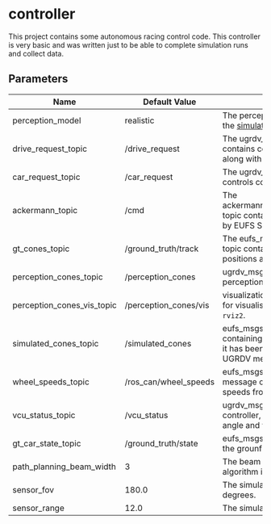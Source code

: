 # controller

This project contains some autonomous racing control code. This controller is very basic and was written just to be able to complete simulation runs and collect data.

## Parameters

| Name | Default Value | Description |
| - | - | - |
| perception_model | realistic | The perception model profile passed on to the [simulated perception node](./sim-data-collection.md). |
| drive_request_topic | /drive_request | The ugrdv_msgs/DriveRequest topic which contains controller-issued drive commands along with metadata. |
| car_request_topic | /car_request | The ugrdv_msgs/CarRequest topic. Pre-PID controls containing target velocities. |
| ackermann_topic | /cmd | The ackermann_msgs/AckermannDriveStamped topic containing the command consumed by EUFS Sim. |
| gt_cones_topic | /ground_truth/track | The eufs_msgs/ConeArrayWithCovariance topic containing the ground truth cone positions and colours in the global frame. |
| perception_cones_topic | /perception_cones | ugrdv_msgs/Cone3dArray simulated perception cones. |
| perception_cones_vis_topic | /perception_cones/vis | visualization_msgs/MarkerArray message for visualising simulated perception in `rviz2`. |
| simulated_cones_topic | /simulated_cones | eufs_msgs/ConeArrayWithCovariance topic containing the simulated perception before it has been converted to the equivalent UGRDV message. |
| wheel_speeds_topic | /ros_can/wheel_speeds | eufs_msgs/WheelSpeedsStamped message containing the simulated wheel speeds from EUFS sim. |
| vcu_status_topic | /vcu_status | ugrdv_msgs/VCUStatus published by the controller, containing the current steering angle and wheel speeds. |
| gt_car_state_topic | /ground_truth/state | eufs_msgs/CarState message containing the grounf truth pose of the car. |
| path_planning_beam_width | 3 | The beam width for the beam search algorithm in the path planning pipeline. |
| sensor_fov | 180.0 | The simulated perception field-of-view, in degrees. |
| sensor_range | 12.0 | The simulated perception range, in metres. |
